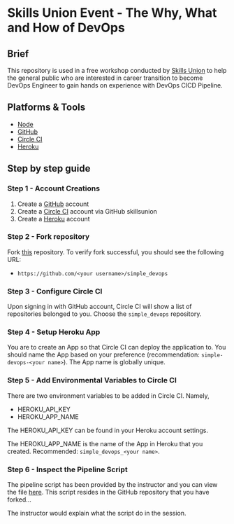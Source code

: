 # Skills Union Event - The Why, What and How of DevOps

## Brief

This repository is used in a free workshop conducted by [Skills Union](www.skillsunion.com) to help the general public who are interested in career transition to become DevOps Engineer to gain hands on experience with DevOps CICD Pipeline.

## Platforms & Tools

- [Node](https://nodejs.org/en/)
- [GitHub](https://www.github.com)
- [Circle CI](https://www.circleci.com)
- [Heroku](https://www.heroku.com)

## Step by step guide

### Step 1 - Account Creations

1. Create a [GitHub](https://github.com/) account
1. Create a [Circle CI](https://circleci.com/) account via GitHub skillsunion
1. Create a [Heroku](https://heroku.com/) account

### Step 2 - Fork repository

Fork [this](https://github.com/edisonzsq/simple_devops) repository. To verify fork successful, you should see the following URL:

- `https://github.com/<your username>/simple_devops`

### Step 3 - Configure Circle CI

Upon signing in with GitHub account, Circle CI will show a list of repositories belonged to you. Choose the `simple_devops` repository.

### Step 4 - Setup Heroku App

You are to create an App so that Circle CI can deploy the application to. You should name the App based on your preference (recommendation: `simple-devops-<your name>`). The App name is globally unique.

### Step 5 - Add Environmental Variables to Circle CI

There are two environment variables to be added in Circle CI. Namely, 

- HEROKU_API_KEY
- HEROKU_APP_NAME

The HEROKU_API_KEY can be found in your Heroku account settings.

The HEROKU_APP_NAME is the name of the App in Heroku that you created. Recommended: `simple_devops_<your name>`.

### Step 6 - Inspect the Pipeline Script

The pipeline script has been provided by the instructor and you can view the file [here](./.circleci/config.yml). This script resides in the GitHub repository that you have forked...

The instructor would explain what the script do in the session.
